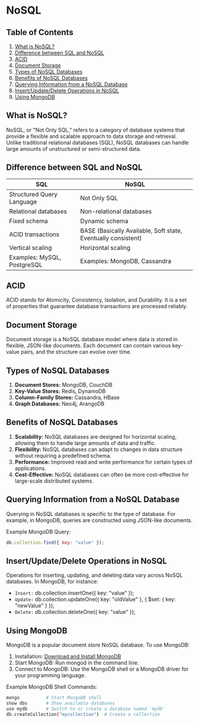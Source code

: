 # NoSQL

## Table of Contents

1. [What is NoSQL?](#what-is-nosql)
2. [Difference between SQL and NoSQL](#difference-between-sql-and-nosql)
3. [ACID](#acid)
4. [Document Storage](#document-storage)
5. [Types of NoSQL Databases](#types-of-nosql-databases)
6. [Benefits of NoSQL Databases](#benefits-of-nosql-databases)
7. [Querying Information from a NoSQL Database](#querying-information-from-a-nosql-database)
8. [Insert/Update/Delete Operations in NoSQL](#insert-update-delete-operations-in-nosql)
9. [Using MongoDB](#using-mongodb)

## What is NoSQL? <a name="what-is-nosql"></a>

NoSQL, or "Not Only SQL," refers to a category of database systems that provide a flexible and scalable approach to data storage and retrieval. Unlike traditional relational databases (SQL), NoSQL databases can handle large amounts of unstructured or semi-structured data.

## Difference between SQL and NoSQL <a name="difference-between-sql-and-nosql"></a>

| SQL                           | NoSQL                         |
|-------------------------------|-------------------------------|
| Structured Query Language      | Not Only SQL                  |
| Relational databases           | Non-relational databases       |
| Fixed schema                  | Dynamic schema                |
| ACID transactions             | BASE (Basically Available, Soft state, Eventually consistent)      |
| Vertical scaling              | Horizontal scaling            |
| Examples: MySQL, PostgreSQL    | Examples: MongoDB, Cassandra  |

## ACID <a name="acid"></a>

ACID stands for Atomicity, Consistency, Isolation, and Durability. It is a set of properties that guarantee database transactions are processed reliably.

## Document Storage <a name="document-storage"></a>

Document storage is a NoSQL database model where data is stored in flexible, JSON-like documents. Each document can contain various key-value pairs, and the structure can evolve over time.

## Types of NoSQL Databases <a name="types-of-nosql-databases"></a>

1. **Document Stores:** MongoDB, CouchDB
2. **Key-Value Stores:** Redis, DynamoDB
3. **Column-Family Stores:** Cassandra, HBase
4. **Graph Databases:** Neo4j, ArangoDB

## Benefits of NoSQL Databases <a name="benefits-of-nosql-databases"></a>

1. **Scalability:** NoSQL databases are designed for horizontal scaling, allowing them to handle large amounts of data and traffic.
2. **Flexibility:** NoSQL databases can adapt to changes in data structure without requiring a predefined schema.
3. **Performance:** Improved read and write performance for certain types of applications.
4. **Cost-Effective:** NoSQL databases can often be more cost-effective for large-scale distributed systems.

## Querying Information from a NoSQL Database <a name="querying-information-from-a-nosql-database"></a>

Querying in NoSQL databases is specific to the type of database. For example, in MongoDB, queries are constructed using JSON-like documents.

Example MongoDB Query:
```javascript
db.collection.find({ key: "value" });
```

## Insert/Update/Delete Operations in NoSQL <a name="insert-update-delete-operations-in-nosql"></a>
Operations for inserting, updating, and deleting data vary across NoSQL databases. In MongoDB, for instance:

- `Insert:` db.collection.insertOne({ key: "value" });
- `Update:` db.collection.updateOne({ key: "oldValue" }, { $set: { key: "newValue" } });
- `Delete:` db.collection.deleteOne({ key: "value" });
## Using MongoDB <a name="using-mongodb"></a>
MongoDB is a popular document store NoSQL database. To use MongoDB:

1. Installation: [Download and Install MongoDB](https://www.mongodb.com/docs/manual/installation/)
2. Start MongoDB: Run mongod in the command line.
3. Connect to MongoDB: Use the MongoDB shell or a MongoDB driver for your programming language.

Example MongoDB Shell Commands:
```bash
mongo          # Start MongoDB shell
show dbs       # Show available databases
use mydb       # Switch to or create a database named 'mydb'
db.createCollection("mycollection")  # Create a collection
```